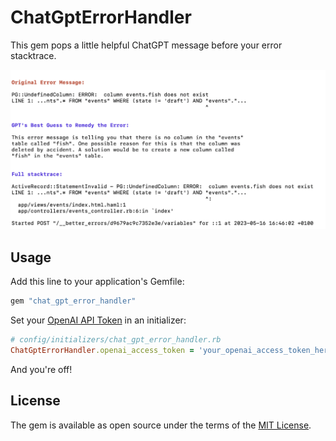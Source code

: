 # ChatGptErrorHandler

This gem pops a little helpful ChatGPT message before your error stacktrace.

![example](images/example.png)

## Usage

Add this line to your application's Gemfile:

```ruby
gem "chat_gpt_error_handler"
```

Set your [OpenAI API Token](https://openai.com/product#made-for-developers) in an initializer:

```ruby
# config/initializers/chat_gpt_error_handler.rb
ChatGptErrorHandler.openai_access_token = 'your_openai_access_token_here'
```

And you're off!

## License
The gem is available as open source under the terms of the [MIT License](https://opensource.org/licenses/MIT).
